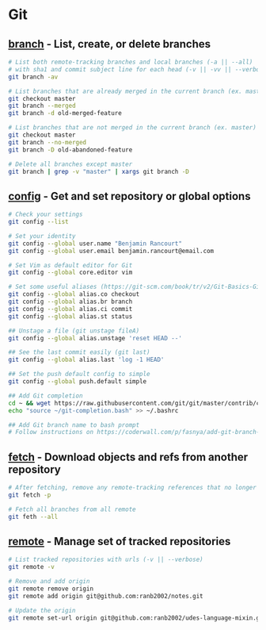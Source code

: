 # Git
## [branch](https://git-scm.com/docs/git-branch) - List, create, or delete branches
```bash
# List both remote-tracking branches and local branches (-a || --all)
# with sha1 and commit subject line for each head (-v || -vv || --verborse)
git branch -av

# List branches that are already merged in the current branch (ex. master)
git checkout master
git branch --merged
git branch -d old-merged-feature

# List branches that are not merged in the current branch (ex. master)
git checkout master
git branch --no-merged
git branch -D old-abandoned-feature

# Delete all branches except master
git branch | grep -v "master" | xargs git branch -D
```

## [config](https://git-scm.com/docs/git-config) - Get and set repository or global options
```bash
# Check your settings
git config --list

# Set your identity
git config --global user.name "Benjamin Rancourt"
git config --global user.email benjamin.rancourt@email.com

# Set Vim as default editor for Git
git config --global core.editor vim

# Set some useful aliases (https://git-scm.com/book/tr/v2/Git-Basics-Git-Aliases)
git config --global alias.co checkout
git config --global alias.br branch
git config --global alias.ci commit
git config --global alias.st status

## Unstage a file (git unstage fileA)
git config --global alias.unstage 'reset HEAD --'

## See the last commit easily (git last)
git config --global alias.last 'log -1 HEAD'

## Set the push default config to simple
git config --global push.default simple

## Add Git completion
cd ~ && wget https://raw.githubusercontent.com/git/git/master/contrib/completion/git-completion.bash
echo "source ~/git-completion.bash" >> ~/.bashrc

## Add Git branch name to bash prompt
# Follow instructions on https://coderwall.com/p/fasnya/add-git-branch-name-to-bash-prompt
```

## [fetch](https://git-scm.com/docs/git-fetch) - Download objects and refs from another repository
```bash
# After fetching, remove any remote-tracking references that no longer exist on the remote (-p || --prune)
git fetch -p

# Fetch all branches from all remote
git feth --all
```

## [remote](https://git-scm.com/docs/git-remote) - Manage set of tracked repositories
```bash
# List tracked repositories with urls (-v || --verbose)
git remote -v

# Remove and add origin
git remote remove origin
git remote add origin git@github.com:ranb2002/notes.git

# Update the origin
git remote set-url origin git@github.com:ranb2002/udes-language-mixin.git
```

